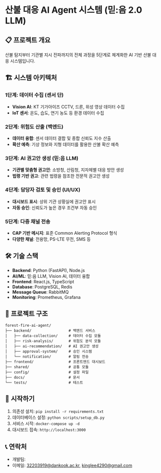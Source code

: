 # 산불 대응 AI Agent 시스템 (믿:음 2.0 LLM)

## 📋 프로젝트 개요
산불 탐지부터 기관별 지시 전파까지의 전체 과정을 5단계로 체계화한 AI 기반 산불 대응 시스템입니다.

## 🏗️ 시스템 아키텍처

### 1단계: 데이터 수집 (센서 단)
- **Vision AI**: KT 기가아이즈 CCTV, 드론, 위성 영상 데이터 수집
- **IoT 센서**: 온도, 습도, 연기 농도 등 환경 데이터 수집

### 2단계: 위험도 산출 (백엔드)
- **데이터 융합**: 센서 데이터 결합 및 종합 신뢰도 지수 산출
- **확산 예측**: 기상 정보와 지형 데이터를 활용한 산불 확산 예측

### 3단계: AI 권고안 생성 (믿:음 LLM)
- **기관별 맞춤형 권고안**: 소방청, 산림청, 지자체별 대응 방안 생성
- **법령 기반 권고**: 관련 법령을 참조한 전문적 권고안 생성

### 4단계: 담당자 검토 및 승인 (UI/UX)
- **대시보드 표시**: 상위 기관 상황실에 권고안 표시
- **자동 승인**: 신뢰도가 높은 경우 조건부 자동 승인

### 5단계: 다중 채널 전송
- **CAP 기반 메시지**: 표준 Common Alerting Protocol 형식
- **다양한 채널**: 전용망, PS-LTE 무전, SMS 등

## 🛠️ 기술 스택
- **Backend**: Python (FastAPI), Node.js
- **AI/ML**: 믿:음 LLM, Vision AI, 데이터 융합
- **Frontend**: React.js, TypeScript
- **Database**: PostgreSQL, Redis
- **Message Queue**: RabbitMQ
- **Monitoring**: Prometheus, Grafana

## 📁 프로젝트 구조
```
forest-fire-ai-agent/
├── backend/                 # 백엔드 서비스
│   ├── data-collection/     # 데이터 수집 모듈
│   ├── risk-analysis/       # 위험도 분석 모듈
│   ├── ai-recommendation/   # AI 권고안 생성
│   ├── approval-system/     # 승인 시스템
│   └── notification/        # 알림 전송
├── frontend/                # 프론트엔드 대시보드
├── shared/                  # 공통 모듈
├── config/                  # 설정 파일
├── docs/                    # 문서
└── tests/                   # 테스트
```

## 🚀 시작하기
1. 의존성 설치: `pip install -r requirements.txt`
2. 데이터베이스 설정: `python scripts/setup_db.py`
3. 서비스 시작: `docker-compose up -d`
4. 대시보드 접속: `http://localhost:3000`

## 📞 연락처
- 개발팀: 
- 이메일: 32203919@dankook.ac.kr, kinglee4290@gmail.com